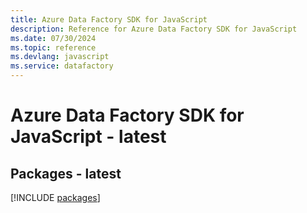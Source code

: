 ```yaml
---
title: Azure Data Factory SDK for JavaScript
description: Reference for Azure Data Factory SDK for JavaScript
ms.date: 07/30/2024
ms.topic: reference
ms.devlang: javascript
ms.service: datafactory
---
```

# Azure Data Factory SDK for JavaScript - latest
## Packages - latest
[!INCLUDE [packages](data-factory-index.md)]